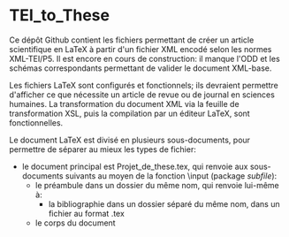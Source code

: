 # TEI_to_These

Ce dépôt Github contient les fichiers permettant de créer un article scientifique en LaTeX à partir d'un fichier XML encodé selon les normes XML-TEI/P5. Il est encore en cours de construction: il manque l'ODD et les schémas correspondants permettant de valider le document XML-base. 

Les fichiers LaTeX sont configurés et fonctionnels; ils devraient permettre d'afficher ce que nécessite un article de revue ou de journal en sciences humaines. La transformation du document XML via la feuille de transformation XSL, puis la compilation par un éditeur LaTeX, sont fonctionnelles. 

Le document LaTeX est divisé en plusieurs sous-documents, pour permettre de séparer au mieux les types de fichier:
* le document principal est Projet_de_these.tex, qui renvoie aux sous-documents suivants au moyen de la fonction \input (package *subfile*):
  * le préambule dans un dossier du même nom, qui renvoie lui-même à: 
    * la bibliographie dans un dossier séparé du même nom, dans un fichier au format .tex
  * le corps du document 
